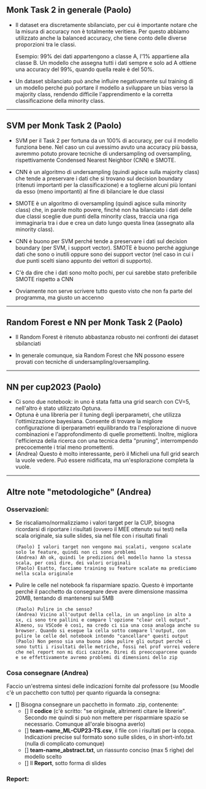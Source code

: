 ## Monk Task 2 in generale (Paolo)

- Il dataset era discretamente sbilanciato, per cui è importante notare che la misura di accuracy
non è totalmente veritiera. Per questo abbiamo utilizzato anche la balanced accuracy, che tiene conto
delle diverse proporzioni tra le classi.

    Esempio: 99% dei dati appartengono a classe A, l'1% appartiene alla classe B. Un modello che assegna
    tutti i dati sempre e solo ad A ottiene una accuracy del 99%, quando quella reale è del 50%.

- Un dataset sbilanciato può anche influire negativamente sul training di un modello perché può portare
il modello a sviluppare un bias verso la majority class, rendendo difficile l'apprendimento e la
corretta classificazione della minority class.

---  

## SVM per Monk Task 2 (Paolo)
- SVM per il Task 2 per fortuna da un 100% di accuracy, per cui il modello funziona bene. Nel caso un cui
avessimo avuto una accuracy più bassa, avremmo potuto provare tecniche di undersampling od oversampling,
rispettivamente Condensed Nearest Neighbor (CNN) e SMOTE.

- CNN è un algoritmo di undersampling (quindi agisce sulla majority class) che tende a preservare i dati
che si trovano sul decision boundary (ritenuti importanti per la classificazione) e a toglierne alcuni più
lontani da esso (meno importanti) al fine di bilanciare le due classi

- SMOTE è un algoritmo di oversampling (quindi agisce sulla minority class) che, in parole molto povere,
finché non ha bilanciato i dati delle due classi sceglie due punti della minority class, traccia una riga
immaginaria tra i due e crea un dato lungo questa linea (assegnato alla minority class).

- CNN è buono per SVM perché tende a preservare i dati sul decision boundary (per SVM, i support vector). SMOTE è
buono perché aggiunge dati che sono o inutili oppure sono dei support vector (nel caso in cui i due punti scelti
siano appunto dei vettori di supporto).

- C'è da dire che i dati sono molto pochi, per cui sarebbe stato preferibile SMOTE rispetto a CNN

- Ovviamente non serve scrivere tutto questo visto che non fa parte del programma, ma giusto un
accenno


---

## Random Forest e NN per Monk Task 2 (Paolo)

- Il Random Forest è ritenuto abbastanza robusto nei confronti dei dataset sbilanciati

- In generale comunque, sia Random Forest che NN possono essere provati con tecniche di undersampling/oversampling.

---

## NN per cup2023 (Paolo)

- Ci sono due notebook: in uno è stata fatta una grid search con CV=5, nell'altro è stato utilizzato Optuna.
- Optuna è una libreria per il tuning degli iperparametri, che utilizza l'ottimizzazione bayesiana. 
Consente di trovare la migliore configurazione di iperparametri equilibrando tra l'esplorazione di nuove 
combinazioni e l'approfondimento di quelle promettenti. Inoltre, migliora l'efficienza della ricerca con una tecnica 
detta "pruning", interrompendo precocemente i trial meno promettenti.
- (Andrea) Questo è molto interessante, però il Micheli una full grid search la vuole vedere. Può essere nidificata, ma un'esplorazione completa la vuole.
---



## Altre note "metodologiche" (Andrea)

### Osservazioni:
- Se riscaliamo/normalizziamo i valori target per la CUP, bisogna ricordarsi di riportare i risultati (ovvero il MEE ottenuto sui test) nella scala originale, sia sulle slides, sia nel file con i risultati finali

      (Paolo) I valori target non vengono mai scalati, vengono scalate solo le feature, quindi non ci sono problemi 
      (Andrea) Ah ok, quindi le predizioni del modello hanno la stessa scala, per così dire, dei valori originali
      (Paolo) Esatto, facciamo training su feature scalate ma prediciamo nella scala originale

- Pulire le celle nel notebook fa risparmiare spazio. Questo è importante perché il pacchetto da consegnare deve avere dimensione massima 20MB, tentando di mantenersi sui 5MB
      
      (Paolo) Pulire in che senso?
      (Andrea) Vicino all'output della cella, in un angolino in alto a sx, ci sono tre pallini e compare l'opzione "clear cell output". Almeno, su VSCode è così, ma credo ci sia una cosa analoga anche su browser. Quando si esegue la cella sotto compare l'output, con pulire le celle del notebook intendo "cancellare" questi output
      (Paolo) Non penso sia una buona idea pulire gli output perché ci sono tutti i risultati delle metriche, fossi nel prof vorrei vedere che nel report non mi dici cazzate. Direi di preoccuparcene quando e se effettivamente avremo problemi di dimensioni dello zip

### Cosa consegnare (Andrea)

Faccio un'estrema sintesi delle indicazioni fornite dal professore (su Moodle c'è un pacchetto con tutto) per quanto riguarda la consegna:

- [] Bisogna consegnare un pacchetto in formato .zip, contenente:
    - [] Il **codice** (c'è scritto: "se originale, altrimenti citare le librerie". Secondo me quindi si può non mettere per risparmiare spazio se necessario. Comunque all'orale bisogna averlo)
    - [] **team-name_ML-CUP23-TS.csv**, il file con i risultati per la coppa. Indicazioni precise sul formato sono sulle slides, o in short-info.txt (nulla di complicato comunque)
    - [] **team-name_abstract.txt**, un riassunto conciso (max 5 righe) del modello scelto
    - [] Il **Report**, sotto forma di slides

### Report:





